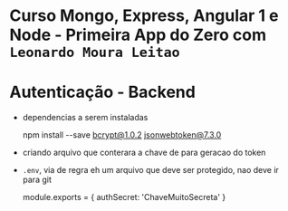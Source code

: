# Curso Mongo, Express, Angular 1 e Node - Primeira App do Zero com `Leonardo Moura Leitao`

# Autenticação - Backend

* dependencias a serem instaladas

    npm install --save bcrypt@1.0.2 jsonwebtoken@7.3.0

* criando arquivo que conterara a chave de para geracao do token
* `.env`, via de regra eh um arquivo que deve ser protegido, nao deve ir para git

    module.exports = {
        authSecret: 'ChaveMuitoSecreta'
    }    